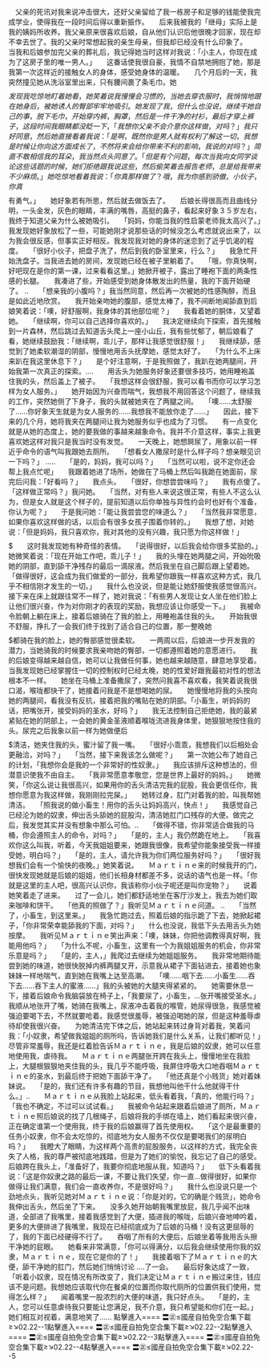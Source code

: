 　父亲的死讯对我来说冲击很大，还好父亲留给了我一栋房子和足够的钱能使我完成学业，使得我在一段时间后得以重新振作。　　后来我被我的「继母」实际上是我的姨妈所收养。我父亲原来很喜欢后娘，自从他们认识后他很晚才回家，现在却不幸去世了。我的父亲时常想起我的亲生母亲，但我却已经没有什么印象了。　　当我和后娘参加完父亲的葬礼后，我记得她当时这样对我说：「小主人，你现在成为了这房子里的唯一男人。」　　这番话使我很自豪，我情不自禁地拥抱了她，那是我第一次这样近的接触女人的身体，感受她身体的温暖。　　几个月后的一天，我突然撞见她从洗浴室里出来，只有腰间裹了条毛巾。她$$$$$发现我吃惊地盯着她看，她笑着说我慢慢会习惯的，当她去穿衣服时，我悄悄地跟在她身后，被她诱人的臀部牢牢地吸引。　　她发现了我，但什么也没说，继续干她自己的事，脱下毛巾，开始穿内裤，胸罩，然后是一件干净的衬衫，最后才穿上裤子，这段时间我眼睛都没眨一下，「我想你父亲不会介意你这样做，对吗？」　　我只好同意，然后她直接看着我说：「是啊，既然你是男人就有权利了解这一切，我想是时候让你向这方面成长了，不然将来会给你带来不利的影响，我说的对吗？」　　简直不敢相信我的耳朵，我当然点头同意了。「但是有个问题，每次当我向女同学谈论这些话题的时候，她们拒绝跟我说这些，然后偷笑着去报告老师，总是给我带来不少麻烦。」　　她吃惊地看着我说：「你真那样做了？哦，我为你感到骄傲，小伙子，你真$$$$$有勇气。」　　她好象若有所思，然后就去做饭去了。　　后娘长得很高而且曲线分明，一头金发，灰色的眼睛，丰满的嘴唇，高挺的鼻子，看起来好象３５岁左右，我终于知道父亲为什么被她吸引。　　「妈妈，你能当我的性启蒙老师我太高兴了。」　　我发现她好象放松了一些，可能她刚才说那些话的时候没怎么考虑就说出来了，以为我会很反感，但事实正好相反。我发现我对她的身体的迷恋到了近乎饥渴的程度。　　「很好小伙子，把盘子洗了，然后到我的卧室里来，行么？」　　我急忙开始洗盘子。当我进去她的房间，发现她已经在被子里躺着了。　　「哦，你真快啊，好吧现在是你的第一课，过来看看这里。」她掀开被子，露出了睡袍下面的两条性感的长腿。　　我凑进了些，开始感受到她身体散发出的热量，我的下面开始硬了。 ..　　「想亲我的小腹吗？」我当然同意，然后再一次被她的性感陶醉，而且是如此近地欣赏。　　我开始亲吻她的腹部，感觉太棒了，我不间断地闻舔直到后娘笑着说：「噢，好舒服啊，我身体的其他部位呢？」　　我看着她的胴体，又望着她。　　「继续啊，你可以自己选择你喜欢的。」　　我决定继续向下探索，首先接触到一片森林，然后跳过去知道舌头爬上一座小山丘，我有些忧郁了，朝后娘看了看，她继续鼓励我：「继续啊，乖儿子，那样让我感觉很舒服！」　　我继续舔，感觉到了她柔软潮湿的阴部，慢慢地用舌头抚摩她，感觉太好了。　　「为什么不上床来趴在我这里休息下？」　　是个好注意啊，于是我照做了，我趴在她两腿间，开始我第一次真正的探索。....　　用舌头为她服务好象还要很多技巧，她用睡袍盖住我的头，然后盖上了被子。　　「我想这样会很舒服，我可以看书而你可以学习怎样为女人服务。」　　她开始因为兴奋而喘气，我想我不用回答这个问题了，继续我的工作，突然她侧了下身子，我的头就被她夹在了两腿之间。　　「噢……太舒服了……你好象天生就是为女人服务的……我想我不能放你走了……」　　因此，接下来的几个月，她将我夹在两腿间让我为她服务似乎也成为了习惯。　　有一点变化就是从她的态度上，她的要我做的事越来越象命令。我并不介意这样，事实上我更喜欢她这样对我只是我当时没有发觉。　　一天晚上，她想屙尿了，用象以前一样近乎命令的语气叫我跟她去厕所。　　「想看女人撒尿时是什么样子吗？想亲眼见识一下吗？」 .....　　「是的，妈妈，我可以吗？」　　「当然可以啦，说不定你还会帮上我点忙呢」　　我跟着她进了场所，她做在了马桶上然后叫我跪在她面前，尿完后问我：「好看吗？」　　我点头。　　「很好，你想尝尝味吗？」　　我有点傻了。　　「这样做正常吗？」我问她。　　「当然，对有些人来说这很正常，有些人不这么认为，但是女人就是这个样子的，提前知道以后你单独与异性约会时也好有个准备，你认为呢？」　　于是我问她：「能让我尝尝您的味道么？」　　「当然我非常愿意，如果你喜欢这样做的话，以后会有很多女孩子围着你转的。」　　我想了想，对她说：「但是妈妈，我只喜欢你，我对其他的没有兴趣，我只愿为你这样做！」$$$$$　　这时我发现她有种奇怪的表情。　　「说得很好，以后我会给你很多奖励的。」　　她微笑着说：「现在开始工作吧，乖儿子！」　　我的头埋在她两腿之间，开始吮吸她的阴部，直到舔干净残存的最后一滴尿液。然后我坐在自己脚后跟上望着她。　　「做得很好，这会成为我们做爱的一部分，我希望你跟我一样喜欢这种方式，我几乎不相信刚才发生的一切。」　　我什么也没说，但是能让她舒服使我感觉很高兴。　　接下来在床上就跟往常不一样了，她对我说：「有些男人发现让女人坐在他们脸上让他们很兴奋，作为对你刚才的表现的奖励，我想应该让你感受一下。」　　我被命令脸朝上躺在床上，接着后娘骑在了我的脸上，用睡袍盖住我的头。　　开始我很不舒服，挣扎了一会我们终于找到了适合自己的位置，那一整晚她 $$$$$都骑在我的脸上，她的臀部感觉很柔软。　　一两周以后，后娘进一步开发我的潜力，当她骑我的时候要求我亲吻她的臀部，一切都遵照着她的意愿进行。　　我的后娘变得越来越自信，她可以让我做任何事，她也越来越随意，肆意地享受着。当我发现她已经掌握住一切的控制权时已经太晚，她的性爱好跟我最初对性的想法根本不一样。　　她坐在马桶上准备撒尿了，突然问我喜不喜欢看，我笑着说我很口渴，喉咙都快干了，她接着问我是不是想喝她的尿。　　她慢慢地将我的头按向她的两腿间，看我没有反抗，接着把我的嘴贴在她的阴部。「小畜生，听妈妈的话，把嘴张开，接受妈妈的圣水，好吗？」　　我无法控制自己拒绝她，我的最紧紧贴在她的阴部上，一会她的黄金圣液顺着喉咙流进我身体里，她狠狠地按住我的头。尿完之后我象以前一样为她做便后 $$$$$清洁，她夹住我的头，蜜汁留了我一嘴。　　「很好小乖乖，我想我们以后相处会更融洽，对吗？」　　「当然，接下来我该怎么做呢？」　　第一次她公布了她自己的计划，「我想你会是我的一个非常好的性奴隶。」　　我应该排斥这种想法的，但潜意识使我不由自主。　　「我非常愿意孝敬您，您是世界上最好的妈妈。」　　她微笑，「你这么说让我很高兴，如果用你的舌头清洁完我的屁股，我会更信任你，我想你愿意为我这样做，我刚刚拉完屎。」　　她转过身，肛门对着我的脸，叫我帮她清洁。　　「照我说的做小畜生！用你的舌头让妈妈高兴，快点！」　　我感觉自己已经沦为她的奴隶，伸出舌头舔她的屁股沟，清洁她肛门口残存的大便。做完之后，我发觉其实并没有想象中那么可怕。..　　「做得不错，你非常适合做我的马桶，你会遵照主人的命令，对吗？」　　「是的，主人」我仍然跪在地上。　　「我喜欢你这么叫我，听着，今天我姐姐要来，她跟我很像，我希望你能象接受我一样接受她，明白吗？」　　「是的，主人，请允许我为你们两位服务好吗？」　　「很好我想我们会有一个愉快的夜晚。」她笑着说。　　Ｍａｒｔｉｎｅ来的时候我开的门，很快发现她就是后娘的姐姐，他们长相身材都差不多，说话的语气也是一样。「你就是这里的主人吧，很高兴认识你，我该称你小伙子呢还是叫你宠物？」　　说着她笑着走了进来。　　过了一会儿，她们都舒适地坐在客厅沙发上，我去为她们取来咖啡和饼干。　　「他真的照做了？」我听见Ｍａｒｔｉｎｅ问道。 ..　　「当然了，小畜生，到这里来。」　　我急忙跑过去，照着后娘的指示跪了下去，她掀起裙子，「你非常荣幸能舔我的下面，对吗？」　　什么也没说，我低下头去用舌头为她按摩。　　我听见Ｍａｒｔｉｎｅ笑出声来：「噢，妹妹，你把他调教得真好啊，我能用他吗？」　　「为什么不呢，小畜生，这里有一个为我姐姐服务的机会，你非常乐意是吗？」　　「是的，主人，」我爬过去继续为她姐姐服务。　　我非常地期待能尝到她的味道，她很快脱掉内裤两腿叉开，示意我从裙子下面钻进去，接着她也象妹妹一样地喘气，直到她在我嘴上达至高潮。　　「噢……咽下去……小畜生……吞下去……吞下主人的蜜液……」我的头被她的大腿夹得紧紧的。　　她需要休息一下，接着后娘命令我脑袋放在椅子上，「我要尿了，小畜生，...张开嘴接受圣水。」　　我顺从地张开了嘴，她骑在我嘴上，尿液冲击着我的喉管，她尿得很急，我感觉被强迫要喝下去，不然就要呛着。我感觉很羞辱，被强迫喝她的尿，但是这种羞辱虐待却使我很兴奋。　　为她清洁完下体之后，她站起来转过身背对着我，笑着问我：「小奴隶，希望做我姐姐的厕所吗，告诉她我们是什么关系，让我们都听见！」　　尽管非常羞辱，我还是红着脸告诉Ｍａｒｔｉｎｅ，我是后娘的奴隶，她可以任意地使用我，虐待我。　　Ｍａｒｔｉｎｅ两腿张开跨在我头上，慢慢地坐在我脸上，大腿根狠狠地夹住我的头，我几乎不能呼吸，我屏住呼吸大口地吞咽Ｍａｒｔｉｎｅ的圣水，到最后终于把她下面舔干净了。　　「他还真是个小贱货」她对着妹妹说。　　「是的，我们还有许多有趣的节目，我想他叫他干什么他就得干什么。」..　　Ｍａｒｔｉｎｅ从我脸上站起来，低头看着我，「真的，他能行吗？」　　「我也不确定，不过可以试试看。」　　我被命令站起来跟着后娘进了厕所，Ｍａｒｔｉｎｅ照后娘说的找了几根绳子，后娘将我的手绑在墙上，她们看起来很兴奋，正在确定谁第一个使用我，终于我的后娘赢得了首先使用权。　　「这个是最重要的任务小奴隶，你不会太吃惊的，彻底地为女人服务不仅仅是要喝我们的尿明白吗？」　　我瞪大了眼睛，为这样两个高贵的屁股服务，以这样的方式，我完全丧失了人格，我的尊严被彻底地践踏，但是为了她们的愉悦，我忘记了自己的感受。　　后娘跨在我头上，「准备好了，我要你彻底地服从我，知道吗？」　　低下头看着我说：「这是你奴隶之路的最后一课，不要让我们失望，你一直...做得很好，如果你做得让我们满意，我们会一直收养你，不是很好吗？」　　我什么也没说只是一个劲地点头，我听见她对Ｍａｒｔｉｎｅ说：「你是对的，它的确是个贱货」，她命令我伸出舌头，然后坐了下来。　　没多久她开始朝我嘴里放屁，我几乎闻不出味道，全部进了我嘴里，接着我感觉到了大便，插进我的喉咙，后娘兴奋地呻吟着，更多的大便排进了我嘴里，我现在已经彻底成为了后娘的马桶！没有这更屈辱的了，我的下面已经硬得不行了。　　吞咽了所有的大便后，后娘坐着等我用舌头擦干净她的屁眼。　　她看来非常满意，「你可以得满分，以后我会继续使用你我的奴隶，Ｍａｒｔｉｎｅ，现在它是你的了！」　　我接着咽下了Ｍａｒｔｉｎｅ的大便，舔干净她的肛门，然后她们悄悄讨论 ....了一会。　　最后好象达成了一致，「听着小奴隶，现在情况有所改变了，我们决定让Ｍａｒｔｉｎｅ搬过来住，钱应该不是问题。我想她应该取代你在餐桌的位置而你取代厕所的位置供我们使用，觉得怎么样？」　　闻着嘴里一股浓烈的大便的味道，我只好点头。　　「是的，主人，您可以任意虐待我只要能让您满足，我不介意，我只希望能和你们在一起。」　　她们相互对视着，满意地笑了…… 點擊進入==== 〓㊣≤國産自拍免空合集下載≥↘02.22--1點擊進入==== 〓㊣≤國産自拍免空合集下載≥↘02.22--2點擊進入==== 〓㊣≤國産自拍免空合集下載≥↘02.22--3點擊進入==== 〓㊣≤國産自拍免空合集下載≥↘02.22--4點擊進入==== 〓㊣≤國産自拍免空合集下載≥↘02.22--5
